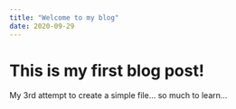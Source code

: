 ```yaml
---
title: "Welcome to my blog"
date: 2020-09-29
---
```

# This is my first blog post!

My 3rd attempt to create a simple file... so much to learn...

